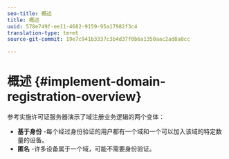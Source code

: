```yaml
---
seo-title: 概述
title: 概述
uuid: 578e749f-ee11-4682-9159-95a17982f3c4
translation-type: tm+mt
source-git-commit: 19e7c941b3337c3b4d37f0b6a1350aac2ad8a0cc

---
```



# 概述 {#implement-domain-registration-overview}

参考实施许可证服务器演示了域注册业务逻辑的两个变体：

* **基于身份** -每个经过身份验证的用户都有一个域和一个可以加入该域的特定数量的设备。
* **匿名** -许多设备属于一个域，可能不需要身份验证。
